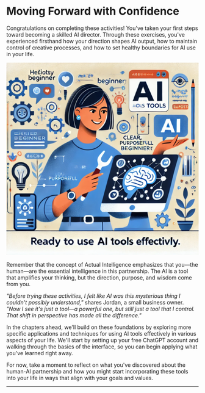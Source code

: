 # Moving Forward with Confidence

Congratulations on completing these activities! You've taken your first steps toward becoming a skilled AI director. Through these exercises, you've experienced firsthand how your direction shapes AI output, how to maintain control of creative processes, and how to set healthy boundaries for AI use in your life.

![](images/moving-forward.jpg)

Remember that the concept of Actual Intelligence emphasizes that you—the human—are the essential intelligence in this partnership. The AI is a tool that amplifies your thinking, but the direction, purpose, and wisdom come from you.

*"Before trying these activities, I felt like AI was this mysterious thing I couldn't possibly understand,"* shares Jordan, a small business owner. *"Now I see it's just a tool—a powerful one, but still just a tool that I control. That shift in perspective has made all the difference."*

In the chapters ahead, we'll build on these foundations by exploring more specific applications and techniques for using AI tools effectively in various aspects of your life. We'll start by setting up your free ChatGPT account and walking through the basics of the interface, so you can begin applying what you've learned right away.

For now, take a moment to reflect on what you've discovered about the human-AI partnership and how you might start incorporating these tools into your life in ways that align with your goals and values.

---